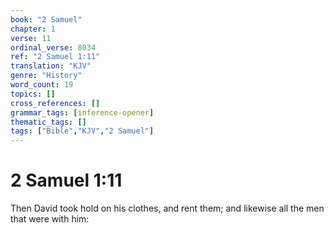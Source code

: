 ```yaml
---
book: "2 Samuel"
chapter: 1
verse: 11
ordinal_verse: 8034
ref: "2 Samuel 1:11"
translation: "KJV"
genre: "History"
word_count: 19
topics: []
cross_references: []
grammar_tags: [inference-opener]
thematic_tags: []
tags: ["Bible","KJV","2 Samuel"]
---
```


# 2 Samuel 1:11

Then David took hold on his clothes, and rent them; and likewise all the men that were with him:
